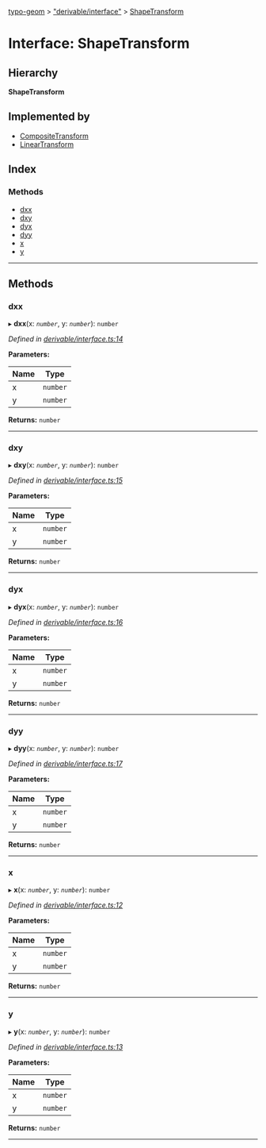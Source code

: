 [typo-geom](../README.md) > ["derivable/interface"](../modules/_derivable_interface_.md) > [ShapeTransform](../interfaces/_derivable_interface_.shapetransform.md)

# Interface: ShapeTransform

## Hierarchy

**ShapeTransform**

## Implemented by

* [CompositeTransform](../classes/_derivable_transforms_.compositetransform.md)
* [LinearTransform](../classes/_derivable_transforms_.lineartransform.md)

## Index

### Methods

* [dxx](_derivable_interface_.shapetransform.md#dxx)
* [dxy](_derivable_interface_.shapetransform.md#dxy)
* [dyx](_derivable_interface_.shapetransform.md#dyx)
* [dyy](_derivable_interface_.shapetransform.md#dyy)
* [x](_derivable_interface_.shapetransform.md#x)
* [y](_derivable_interface_.shapetransform.md#y)

---

## Methods

<a id="dxx"></a>

###  dxx

▸ **dxx**(x: *`number`*, y: *`number`*): `number`

*Defined in [derivable/interface.ts:14](https://github.com/be5invis/typo-geom/blob/d307ff5/src/derivable/interface.ts#L14)*

**Parameters:**

| Name | Type |
| ------ | ------ |
| x | `number` |
| y | `number` |

**Returns:** `number`

___
<a id="dxy"></a>

###  dxy

▸ **dxy**(x: *`number`*, y: *`number`*): `number`

*Defined in [derivable/interface.ts:15](https://github.com/be5invis/typo-geom/blob/d307ff5/src/derivable/interface.ts#L15)*

**Parameters:**

| Name | Type |
| ------ | ------ |
| x | `number` |
| y | `number` |

**Returns:** `number`

___
<a id="dyx"></a>

###  dyx

▸ **dyx**(x: *`number`*, y: *`number`*): `number`

*Defined in [derivable/interface.ts:16](https://github.com/be5invis/typo-geom/blob/d307ff5/src/derivable/interface.ts#L16)*

**Parameters:**

| Name | Type |
| ------ | ------ |
| x | `number` |
| y | `number` |

**Returns:** `number`

___
<a id="dyy"></a>

###  dyy

▸ **dyy**(x: *`number`*, y: *`number`*): `number`

*Defined in [derivable/interface.ts:17](https://github.com/be5invis/typo-geom/blob/d307ff5/src/derivable/interface.ts#L17)*

**Parameters:**

| Name | Type |
| ------ | ------ |
| x | `number` |
| y | `number` |

**Returns:** `number`

___
<a id="x"></a>

###  x

▸ **x**(x: *`number`*, y: *`number`*): `number`

*Defined in [derivable/interface.ts:12](https://github.com/be5invis/typo-geom/blob/d307ff5/src/derivable/interface.ts#L12)*

**Parameters:**

| Name | Type |
| ------ | ------ |
| x | `number` |
| y | `number` |

**Returns:** `number`

___
<a id="y"></a>

###  y

▸ **y**(x: *`number`*, y: *`number`*): `number`

*Defined in [derivable/interface.ts:13](https://github.com/be5invis/typo-geom/blob/d307ff5/src/derivable/interface.ts#L13)*

**Parameters:**

| Name | Type |
| ------ | ------ |
| x | `number` |
| y | `number` |

**Returns:** `number`

___

